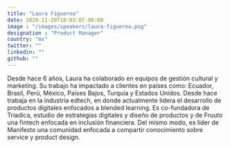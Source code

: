 ```yaml
---
title: "Laura Figueroa"
date: 2020-11-20T18:03:07-06:00
image : "/images/speakers/laura-figueroa.png"
designation : "Product Manager"
country: "mx"
twitter: ""
linkedin: ""
github: ""
---
```


Desde hace 6 años, Laura ha colaborado en equipos de gestión cultural y marketing. Su trabajo ha impactado a clientes en países como: Ecuador, Brasil, Perú, México, Países Bajos, Turquía y Estados Unidos. Desde hace trabaja en la industria edtech, en donde actualmente lidera el desarrollo de productos digitales enfocados a blended learning. Es co-fundadora de Triadica, estudio de estrategias digitales y diseño de productos y de Fruuto una fintech enfocada en inclusión financiera. Del mismo modo, es líder de Manifesto una comunidad enfocada a compartir conocimiento sobre service y product design.

